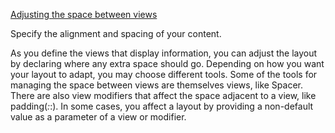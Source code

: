 [Adjusting the space between views](https://developer.apple.com/tutorials/swiftui-concepts/adjusting-the-space-between-views)

Specify the alignment and spacing of your content.

As you define the views that display information, you can adjust the layout by declaring where any extra space should go. Depending on how
you want your layout to adapt, you may choose different tools. Some of the tools for managing the space between views are themselves views,
like Spacer. There are also view modifiers that affect the space adjacent to a view, like padding(_:_:). In some cases, you affect a layout
by providing a non-default value as a parameter of a view or modifier.
